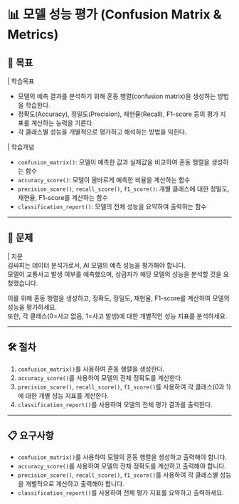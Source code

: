 # 📊 모델 성능 평가 (Confusion Matrix & Metrics)

## 🎯 목표
| 학습목표  
- 모델의 예측 결과를 분석하기 위해 혼동 행렬(confusion matrix)을 생성하는 방법을 학습한다.  
- 정확도(Accuracy), 정밀도(Precision), 재현율(Recall), F1-score 등의 평가 지표를 계산하는 능력을 기른다.  
- 각 클래스별 성능을 개별적으로 평가하고 해석하는 방법을 익힌다.  

| 학습개념  
- `confusion_matrix()`: 모델이 예측한 값과 실제값을 비교하여 혼동 행렬을 생성하는 함수  
- `accuracy_score()`: 모델이 올바르게 예측한 비율을 계산하는 함수  
- `precision_score()`, `recall_score()`, `f1_score()`: 개별 클래스에 대한 정밀도, 재현율, F1-score를 계산하는 함수  
- `classification_report()`: 모델의 전체 성능을 요약하여 출력하는 함수  

---

## 📌 문제
| 지문  
김싸피는 데이터 분석가로서, AI 모델의 예측 성능을 평가해야 합니다.  
모델이 교통사고 발생 여부를 예측했으며, 상급자가 해당 모델의 성능을 분석할 것을 요청했습니다.  

이를 위해 혼동 행렬을 생성하고, 정확도, 정밀도, 재현율, F1-score를 계산하여 모델의 성능을 평가하세요.  
또한, 각 클래스(0=사고 없음, 1=사고 발생)에 대한 개별적인 성능 지표를 분석하세요.  

---

## 🛠️ 절차
1. `confusion_matrix()`를 사용하여 혼동 행렬을 생성한다.  
2. `accuracy_score()`를 사용하여 모델의 전체 정확도를 계산한다.  
3. `precision_score()`, `recall_score()`, `f1_score()`를 사용하여 각 클래스(0과 1)에 대한 개별 성능 지표를 계산한다.  
4. `classification_report()`를 사용하여 모델의 전체 평가 결과를 출력한다.  

---

## 📋 요구사항
- `confusion_matrix()`를 사용하여 모델의 혼동 행렬을 생성하고 출력해야 합니다.  
- `accuracy_score()`를 사용하여 모델의 전체 정확도를 계산하고 출력해야 합니다.  
- `precision_score()`, `recall_score()`, `f1_score()`를 사용하여 각 클래스별 성능을 개별적으로 계산하고 출력해야 합니다.  
- `classification_report()`를 사용하여 전체 평가 지표를 요약하고 출력하세요.  
